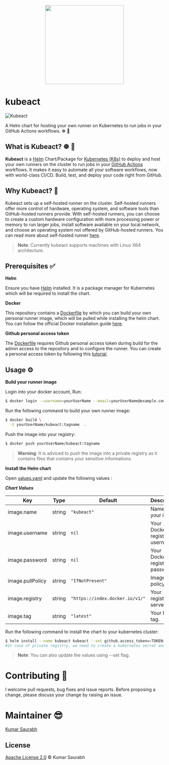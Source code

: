 <div style="text-align:center"><img  width="250" src="./assets/logo.png" /></div>

# kubeact
![Kubeact](https://github.com/itsksaurabh/kubeact/workflows/Kubeact/badge.svg)

A Helm chart for hosting your own runner on Kubernetes to run jobs in your GitHub Actions workflows. ☸️ 🚀

## What is Kubeact? ☸️ 🚀

**Kubeact** is a [Helm](https://helm.sh/) Chart/Package for [Kubernetes (K8s)](https://kubernetes.io/) to deploy and host your own runners on the cluster to run jobs in your [GitHub Actions](https://github.com/features/actions) workflows. It makes it easy to automate all your software workflows, now with world-class CI/CD. Build, test, and deploy your code right from GitHub. 

##  Why Kubeact? 🧐

Kubeact sets up a self-hosted runner on the cluster. Self-hosted runners offer more control of hardware, operating system, and software tools than GitHub-hosted runners provide. With self-hosted runners, you can choose to create a custom hardware configuration with more processing power or memory to run larger jobs, install software available on your local network, and choose an operating system not offered by GitHub-hosted runners.
You can read more about self-hosted runner [here](https://help.github.com/en/actions/hosting-your-own-runners/about-self-hosted-runners).

> **Note**: Currently kubeact supports machines with Linux X64 architecture.

## Prerequisites ✅

**Helm**

Ensure you have [Helm](https://helm.sh/) installed. It is a package manager for Kubernetes which will be required to install the chart.

**Docker**

This repository contains a [Dockerfile](Dockerfile) by which you can build your own personal runner image, which will be pulled while installing the helm chart. You can follow the official Docker installation guide [here](https://docs.docker.com/install/).

**Github personal access token**

The [Dockerfile](Dockerfile) requires Github personal access token during build for the admin access to the repository and to configure the runner. You can create a personal access token by following this [tutorial](https://help.github.com/en/github/authenticating-to-github/creating-a-personal-access-token-for-the-command-line).

 ## Usage ⚙️

**Build your runner image**

Login into your docker account, Run:
```sh
$ docker login --username=yourUserName --email=yourUserName@example.com
```
Run the following command to build your own runner image:

```sh
$ docker build \
  -t yourUserName/kubeact:tagname  .
```

Push the image into your registry:

```sh
$ docker push yourUserName/kubeact:tagname
```

> **Warning**: It is adviced to push the image into a private registry as it contains files that contains your sensitive informations.

**Install the Helm chart**

Open [values.yaml](values.yaml) and update the following values :

***Chart Values***

| Key | Type | Default | Description |
|-----|------|---------|-------------|
| image.name | string | `"kubeact"` | Name of your image. |
| image.username | string | `nil` | Your Docker registry username. |
| image.password | string | `nil` | Your Docker registry password. |
| image.pullPolicy | string | `"IfNotPresent"` | Image pull policy. |
| image.registry | string | `"https://index.docker.io/v1/"` | Your registry server. |
| image.tag | string | `"latest"` | Your Image tag. |

Run the following command to install the chart to your kubernetes cluster:

```sh
$ helm install --name kubeact kubeact --set github.access_token=<TOKEN> --set github.username=<USERNAME> --set github.repo_name=<REPO_NAME> --set image.username=<DOCKER_HUB_USERNAME>
#In case of private registry, we need to create a kubernetes secret and pass its name as  --set image.secret=<PRIVATE_REGISTRY_SECRET> and --set image.username=<PRIVATE_REGISTRY>

```
> **Note**: You can also update the values using --set flag.

# Contributing 🍻

I welcome pull requests, bug fixes and issue reports. Before proposing a change, please discuss your change by raising an issue.

# Maintainer 😎

[Kumar Saurabh](https://in.linkedin.com/in/itsksaurabh)

## License

[Apache License 2.0](LICENSE) © Kumar Saurabh

